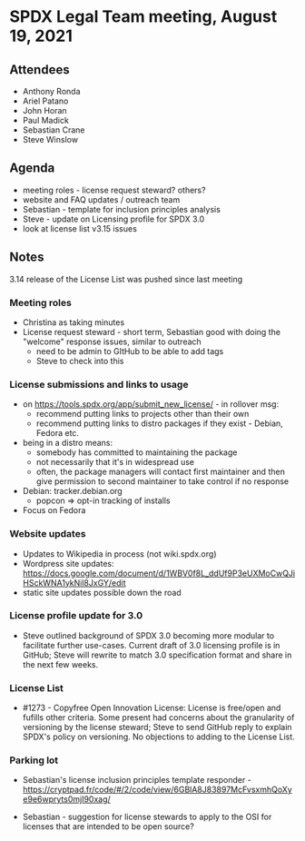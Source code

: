 # SPDX Legal Team meeting, August 19, 2021

## Attendees

* Anthony Ronda
* Ariel Patano
* John Horan
* Paul Madick
* Sebastian Crane
* Steve Winslow

## Agenda

* meeting roles - license request steward? others?
* website and FAQ updates / outreach team
* Sebastian - template for inclusion principles analysis
* Steve - update on Licensing profile for SPDX 3.0
* look at license list v3.15 issues

## Notes

3.14 release of the License List was pushed since last meeting

### Meeting roles
* Christina as taking minutes
* License request steward - short term, Sebastian good with doing the "welcome" response issues, similar to outreach
  * need to be admin to GItHub to be able to add tags
  * Steve to check into this

### License submissions and links to usage
* on https://tools.spdx.org/app/submit_new_license/ - in rollover msg:
  * recommend putting links to projects other than their own
  * recommend putting links to distro packages if they exist - Debian, Fedora etc.
* being in a distro means:
  * somebody has committed to maintaining the package
  * not necessarily that it's in widespread use
  * often, the package managers will contact first maintainer and then give permission to second maintainer to take control if no response
* Debian: tracker.debian.org
  * popcon => opt-in tracking of installs
* Focus on Fedora

### Website updates
* Updates to Wikipedia in process (not wiki.spdx.org)
* Wordpress site updates: https://docs.google.com/document/d/1WBV0f8L_ddUf9P3eUXMoCwQJiHSckWNA1ykNil8JxGY/edit
* static site updates possible down the road

### License profile update for 3.0

* Steve outlined background of SPDX 3.0 becoming more modular to facilitate further use-cases. Current draft of 3.0 licensing profile is in GitHub; Steve will rewrite to match 3.0 specification format and share in the next few weeks.

### License List

* #1273 - Copyfree Open Innovation License: License is free/open and fufills other criteria. Some present had concerns about the granularity of versioning by the license steward; Steve to send GitHub reply to explain SPDX's policy on versioning. No objections to adding to the License List.

### Parking lot
* Sebastian's license inclusion principles template responder - https://cryptpad.fr/code/#/2/code/view/6GBlA8J83897McFvsxmhQoXye9e6wpryts0mjI90xag/

* Sebastian - suggestion for license stewards to apply to the OSI for licenses that are intended to be open source?
